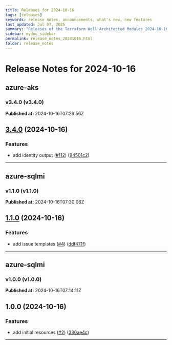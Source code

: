 ```yaml
---
title: Releases for 2024-10-16
tags: [releases]
keywords: release notes, announcements, what's new, new features
last_updated: Jul 07, 2025
summary: "Releases of the Terraform Well Architected Modules 2024-10-16"
sidebar: mydoc_sidebar
permalink: release_notes_20241016.html
folder: release_notes
---
```


# Release Notes for 2024-10-16

## azure-aks
### v3.4.0 (v3.4.0)
**Published at:** 2024-10-16T07:29:56Z

## [3.4.0](https://github.com/CloudNationHQ/terraform-azure-aks/compare/v3.3.0...v3.4.0) (2024-10-16)


### Features

* add identity output ([#112](https://github.com/CloudNationHQ/terraform-azure-aks/issues/112)) ([94501c2](https://github.com/CloudNationHQ/terraform-azure-aks/commit/94501c2067c96e1d468b11f12c83b54dc242fe46))

---

## azure-sqlmi
### v1.1.0 (v1.1.0)
**Published at:** 2024-10-16T07:30:06Z

## [1.1.0](https://github.com/CloudNationHQ/terraform-azure-sqlmi/compare/v1.0.0...v1.1.0) (2024-10-16)


### Features

* add issue templates ([#4](https://github.com/CloudNationHQ/terraform-azure-sqlmi/issues/4)) ([ddf471f](https://github.com/CloudNationHQ/terraform-azure-sqlmi/commit/ddf471f87305235bd59ad880b7f04f085ef51fee))

---

## azure-sqlmi
### v1.0.0 (v1.0.0)
**Published at:** 2024-10-16T07:14:11Z

## 1.0.0 (2024-10-16)


### Features

* add initial resources ([#2](https://github.com/CloudNationHQ/terraform-azure-sqlmi/issues/2)) ([330ae4c](https://github.com/CloudNationHQ/terraform-azure-sqlmi/commit/330ae4c0a1876287d07bee00d679ab87a08019d5))

---

